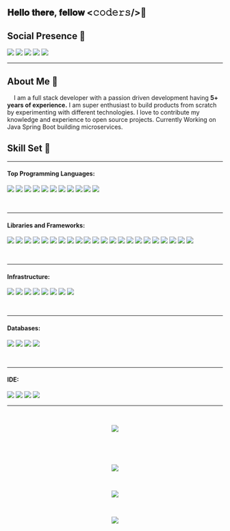 <h2> 𝐇𝐞𝐥𝐥𝐨 𝐭𝐡𝐞𝐫𝐞, 𝐟𝐞𝐥𝐥𝐨𝐰 <𝚌𝚘𝚍𝚎𝚛𝚜/>👋 </h2>

## Social Presence 🤝
[<img src="https://img.shields.io/badge/SamalaSumanth-0077B5?style=for-the-badge&logo=linkedin&logoColor=white" />](https://www.linkedin.com/in/samala-sumanth-82431161/)
[<img src="https://img.shields.io/badge/dev.to-0A0A0A?style=for-the-badge&logo=devdotto&logoColor=white" />](https://dev.to/samalasumanth0262)
[<img src="https://img.shields.io/badge/Gmail-D14836?style=for-the-badge&logo=gmail&logoColor=white&link=mailto:chintusamala96@gmail.com"/>](mailto:chintusamala96@gmail.com)
[<img src="https://img.shields.io/badge/website-000000?style=for-the-badge&logo=About.me&logoColor=white" />](https://java.sumanthsamala.com)
[<img src="https://img.shields.io/badge/GitHub-100000?style=for-the-badge&logo=github&logoColor=white" />](https://github.com/SamalaSumanth0262)

---

## About Me 🙋

&nbsp;&nbsp;&nbsp; I am a full stack developer with a passion driven development having **5+ years of experience.** I am super enthusiast to build products from scratch by experimenting with different technologies. I love to contribute my knowledge and experience to open source projects. Currently Working on Java Spring Boot building microservices.

## Skill Set 💪

---

#### **Top Programming Languages:**

[<img src="https://img.shields.io/badge/Spring-6DB33F?style=for-the-badge&logo=spring&logoColor=white" />]()
[<img src="https://img.shields.io/badge/Spring_Boot-F2F4F9?style=for-the-badge&logo=spring-boot" />]()
[<img src="https://img.shields.io/badge/Ruby-CC342D?style=for-the-badge&logo=ruby&logoColor=white" />]()
[<img src="https://img.shields.io/badge/Ruby_on_Rails-CC0000?style=for-the-badge&logo=ruby-on-rails&logoColor=white" />]()
[<img src="https://img.shields.io/badge/JavaScript-323330?style=for-the-badge&logo=javascript&logoColor=F7DF1E" />]()
[<img src="https://img.shields.io/badge/C%2B%2B-00599C?style=for-the-badge&logo=c%2B%2B&logoColor=white" />]()
[<img src="https://img.shields.io/badge/HTML5-E34F26?style=for-the-badge&logo=html5&logoColor=white" />]()
[<img src="https://img.shields.io/badge/json-5E5C5C?style=for-the-badge&logo=json&logoColor=white" />]()
[<img src="https://img.shields.io/badge/PHP-777BB4?style=for-the-badge&logo=php&logoColor=white" />]()
[<img src="https://img.shields.io/badge/TypeScript-007ACC?style=for-the-badge&logo=typescript&logoColor=white" />]()
[<img src= "https://img.shields.io/badge/Node.js-339933?style=for-the-badge&logo=nodedotjs&logoColor=white" />]()

&nbsp;

---

#### **Libraries and Frameworks:**

[<img src="https://img.shields.io/badge/React-20232A?style=for-the-badge&logo=react&logoColor=61DAFB"/>]()
[<img src="https://img.shields.io/badge/Redux-593D88?style=for-the-badge&logo=redux&logoColor=white" />]()
[<img src="https://img.shields.io/badge/Spring-6DB33F?style=for-the-badge&logo=spring&logoColor=white" />]()
[<img src="https://img.shields.io/badge/Spring_Boot-F2F4F9?style=for-the-badge&logo=spring-boot" />]()
[<img src="https://img.shields.io/badge/storybook-FF4785?style=for-the-badge&logo=storybook&logoColor=white" />]()
[<img src="https://img.shields.io/badge/styled--components-DB7093?style=for-the-badge&logo=styled-components&logoColor=white" />]()
[<img src="https://img.shields.io/badge/Swagger-85EA2D?style=for-the-badge&logo=Swagger&logoColor=white" />]()
[<img src="https://img.shields.io/badge/Tailwind_CSS-38B2AC?style=for-the-badge&logo=tailwind-css&logoColor=white" />]()
[<img src="https://img.shields.io/badge/Webpack-8DD6F9?style=for-the-badge&logo=Webpack&logoColor=white" />]()
[<img src="https://img.shields.io/badge/Docker-2CA5E0?style=for-the-badge&logo=docker&logoColor=white" />]()
[<img src="https://img.shields.io/badge/Express.js-000000?style=for-the-badge&logo=express&logoColor=white" />]()
[<img src="https://img.shields.io/badge/Laravel-FF2D20?style=for-the-badge&logo=laravel&logoColor=white" />]()
[<img src="https://img.shields.io/badge/npm-CB3837?style=for-the-badge&logo=npm&logoColor=white" />]()
[<img src="https://img.shields.io/badge/Postman-FF6C37?style=for-the-badge&logo=Postman&logoColor=white" />]()
[<img src="https://img.shields.io/badge/Ant%20Design-1890FF?style=for-the-badge&logo=antdesign&logoColor=white" />]()
[<img src="https://img.shields.io/badge/Babel-F9DC3E?style=for-the-badge&logo=babel&logoColor=white" />]()
[<img src="https://img.shields.io/badge/Bootstrap-563D7C?style=for-the-badge&logo=bootstrap&logoColor=white" />]()
[<img src="https://img.shields.io/badge/Cypress-17202C?style=for-the-badge&logo=cypress&logoColor=white" />]()
[<img src="https://img.shields.io/badge/Express.js-000000?style=for-the-badge&logo=express&logoColor=white" />]()
[<img src="https://img.shields.io/badge/Font_Awesome-339AF0?style=for-the-badge&logo=fontawesome&logoColor=white" />]()
[<img src="https://img.shields.io/badge/Jest-C21325?style=for-the-badge&logo=jest&logoColor=white" />]()
[<img src="https://img.shields.io/badge/Yarn-2C8EBB?style=for-the-badge&logo=yarn&logoColor=white" />]()

&nbsp;

---

#### **Infrastructure:**

[<img src="https://img.shields.io/badge/Kubernetes-326CE5?style=for-the-badge&logo=kubernetes&logoColor=white" />]()
[<img src="https://img.shields.io/badge/Docker-2496ED?style=for-the-badge&logo=docker&logoColor=white" />]()
[<img src="https://img.shields.io/badge/Amazon_AWS-FF9900?style=for-the-badge&logo=amazonaws&logoColor=white" />]()
[<img src="https://img.shields.io/badge/circleci-343434?style=for-the-badge&logo=circleci&logoColor=white" />]()
[<img src="https://img.shields.io/badge/Digital_Ocean-0080FF?style=for-the-badge&logo=DigitalOcean&logoColor=white" />]()
[<img src="https://img.shields.io/badge/GitHub_Actions-2088FF?style=for-the-badge&logo=github-actions&logoColor=white" />]()
[<img src="https://img.shields.io/badge/Heroku-430098?style=for-the-badge&logo=heroku&logoColor=white" />]()
[<img src="https://img.shields.io/badge/Netlify-00C7B7?style=for-the-badge&logo=netlify&logoColor=white" />]()


&nbsp;

---

#### **Databases:**

[<img src="https://img.shields.io/badge/Amazon%20DynamoDB-4053D6?style=for-the-badge&logo=Amazon%20DynamoDB&logoColor=white" />]()
[<img src="https://img.shields.io/badge/MongoDB-4EA94B?style=for-the-badge&logo=mongodb&logoColor=white" />]()
[<img src="https://img.shields.io/badge/MySQL-005C84?style=for-the-badge&logo=mysql&logoColor=white" />]()
[<img src="https://img.shields.io/badge/PostgreSQL-316192?style=for-the-badge&logo=postgresql&logoColor=white" />]()

&nbsp;

---

#### **IDE:**

[<img src="https://img.shields.io/badge/VSCode-0078D4?style=for-the-badge&logo=visual%20studio%20code&logoColor=white" />]()
[<img src="https://img.shields.io/badge/IntelliJ_IDEA-000000.svg?style=for-the-badge&logo=intellij-idea&logoColor=white" />]()
[<img src="https://img.shields.io/badge/sublime_text-%23575757.svg?&style=for-the-badge&logo=sublime-text&logoColor=important" />]()
[<img src="https://img.shields.io/badge/VIM-%2311AB00.svg?&style=for-the-badge&logo=vim&logoColor=white" />]()

---

&nbsp;
<p align="center">
 
  <img src="https://github-readme-streak-stats.herokuapp.com/?user=SamalaSumanth0262&show_icons=true&theme=radical&count_private=true" />
</p>
&nbsp;

&nbsp;

<p align="center">
  <img src="https://github-profile-trophy.vercel.app/?username=SamalaSumanth0262&show_icons=true&theme=radical&count_private=true" />
</p>


&nbsp;

<p align="center">
  <img src="https://github-profile-summary-cards.vercel.app/api/cards/profile-details?username=SamalaSumanth0262&show_icons=true&theme=radical&count_private=true" />
</p>
&nbsp;

<p align="center">
  
<img src="https://komarev.com/ghpvc/?username=SamalaSumanth0262&label=PROFILE%20VIEWS" />
</p>

